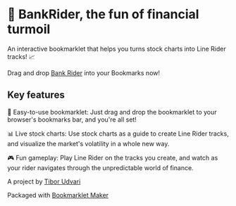 # 🎢 BankRider, the fun of financial turmoil
An interactive bookmarklet that helps you turns stock charts into Line Rider tracks! 📈

Drag and drop <a href="javascript:(function()%7Bconst%20widgetContainer%20%3D%20document.createElement('div')%0AwidgetContainer.innerHTML%20%3D%20%60%0A%3Cdiv%20class%3D%22tradingview-widget-container%22%3E%0A%20%20%3Cdiv%20id%3D%22tradingview_ee0a7%22%3E%3C%2Fdiv%3E%0A%20%20%3Cdiv%20class%3D%22tradingview-widget-copyright%22%3E%0A%20%20%20%20%3Ca%20href%3D%22https%3A%2F%2Fwww.tradingview.com%2Fsymbols%2FNYSE-CS%2F%22%20rel%3D%22noopener%22%20target%3D%22_blank%22%3E%0A%20%20%20%20%20%20%3Cspan%20class%3D%22blue-text%22%3ECS%20chart%3C%2Fspan%3E%0A%20%20%20%20%3C%2Fa%3E%20by%20TradingView%0A%20%20%3C%2Fdiv%3E%0A%3C%2Fdiv%3E%0A%60%0Adocument.body.appendChild(widgetContainer)%0A%0Aconst%20tradingViewScript%20%3D%20document.createElement('script')%0AtradingViewScript.src%20%3D%20'https%3A%2F%2Fs3.tradingview.com%2Ftv.js'%0AwidgetContainer.appendChild(tradingViewScript)%0A%0Aconst%20tradingViewWidgetScript%20%3D%20document.createElement('script')%0AtradingViewWidgetScript.innerHTML%20%3D%20%60%0AsetTimeout(function()%20%7B%0A%0A%20%20%20%20new%20TradingView.widget(%7B%0A%20%20%20%20%20%20%20%20%22width%22%3A%20%22100%25%22%2C%0A%20%20%20%20%20%20%20%20%22height%22%3A%20%22100%25%22%2C%0A%0A%20%20%20%20%20%20%20%20%22symbol%22%3A%20%22NYSE%3ACS%22%2C%0A%20%20%20%20%20%20%20%20%22interval%22%3A%20%22D%22%2C%0A%20%20%20%20%20%20%20%20%22timezone%22%3A%20%22Etc%2FUTC%22%2C%0A%20%20%20%20%20%20%20%20%22theme%22%3A%20%22light%22%2C%0A%20%20%20%20%20%20%20%20%22style%22%3A%20%222%22%2C%0A%20%20%20%20%20%20%20%20%22locale%22%3A%20%22en%22%2C%0A%20%20%20%20%20%20%20%20%22toolbar_bg%22%3A%20%22%23f1f3f6%22%2C%0A%20%20%20%20%20%20%20%20%22enable_publishing%22%3A%20false%2C%0A%20%20%20%20%20%20%20%20%22allow_symbol_change%22%3A%20true%2C%0A%20%20%20%20%20%20%20%20%22container_id%22%3A%20%22tradingview_ee0a7%22%0A%20%20%20%20%20%20%7D)%3B%0A%0A%0A%7D%2C%201000)%3B%0A%60%0A%0AwidgetContainer.appendChild(tradingViewWidgetScript)%0A%0AwidgetContainer.style.position%20%3D%20'fixed'%0AwidgetContainer.style.top%20%3D%20'50%25'%0AwidgetContainer.style.left%20%3D%20'50%25'%0AwidgetContainer.style.width%20%3D%20'90%25'%0A%2F%2F%20widgetContainer.style.width%20%3D%20'90vw'%0A%0AwidgetContainer.style.height%20%3D%20'90%25'%0AwidgetContainer.style.height%20%3D%20'90vh'%0AwidgetContainer.style.minHeight%20%3D%20'400px'%0A%0AwidgetContainer.style.opacity%20%3D%20'0.3'%0AwidgetContainer.style.transform%20%3D%20'translate(-50%25%2C%20-50%25)'%0AwidgetContainer.style.zIndex%20%3D%20'999999'%0A%0AwidgetContainer.style.pointerEvents%20%3D%20'none'%0A%0AwidgetContainer.addEventListener('keydown'%2C%20function%20(event)%20%7B%0A%20%20event.stopPropagation()%0A%7D)%0A%0Afunction%20toggleVisibility()%20%7B%0A%20%20if%20(widgetContainer.style.visibility%20%3D%3D%3D%20'hidden')%20%7B%0A%20%20%20%20widgetContainer.style.visibility%20%3D%20'visible'%0A%20%20%7D%20else%20%7B%0A%20%20%20%20widgetContainer.style.visibility%20%3D%20'hidden'%0A%20%20%7D%0A%7D%0A%0Afunction%20toggleIntactivity()%20%7B%0A%20%20if%20(widgetContainer.style.pointerEvents%20%3D%3D%3D%20'none')%20%7B%0A%20%20%20%20console.log('setting%20to%20auto')%0A%20%20%20%20widgetContainer.style.pointerEvents%20%3D%20'auto'%0A%20%20%7D%20else%20%7B%0A%20%20%20%20console.log('setting%20to%20none')%0A%20%20%20%20widgetContainer.style.pointerEvents%20%3D%20'none'%0A%20%20%7D%0A%7D%0A%0Adocument.addEventListener('dblclick'%2C%20function%20(event)%20%7B%0A%20%20toggleIntactivity()%0A%7D)%0A%0Adocument.addEventListener('keydown'%2C%20function%20(event)%20%7B%0A%20%20if%20(event.key%20%3D%3D%3D%20'Enter')%20%7B%0A%20%20%20%20toggleIntactivity()%0A%20%20%7D%0A%0A%20%20if%20(event.key%20%3D%3D%3D%20'q')%20%7B%0A%20%20%20%20console.log('toggle%20visibility')%0A%20%20%20%20toggleVisibility()%0A%20%20%7D%0A%7D)%7D)()%3B">Bank Rider</a> into your Bookmarks now!

## Key features

📌 Easy-to-use bookmarklet: Just drag and drop the bookmarklet to your browser's bookmarks bar, and you're all set!

📊 Live stock charts: Use stock charts as a guide to create Line Rider tracks, and visualize the market's volatility in a whole new way.

🎮 Fun gameplay: Play Line Rider on the tracks you create, and watch as your rider navigates through the unpredictable world of finance.

A project by [Tibor Udvari](https://tiborudvari.com/)

Packaged with [Bookmarklet Maker](https://caiorss.github.io/bookmarklet-maker/)